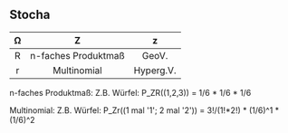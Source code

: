 ## Stocha

|Ω| Z | z |
|:---:|:---:|:---:|
|R|n-faches Produktmaß|GeoV.|
|r|Multinomial|Hyperg.V.|

n-faches Produktmaß: Z.B. Würfel: P_ZR((1,2,3)) = 1/6 \* 1/6 \* 1/6

Multinomial: Z.B. Würfel: P_Zr((1 mal '1'; 2 mal '2')) = 3!/(1!\*2!) * (1/6)^1 * (1/6)^2

